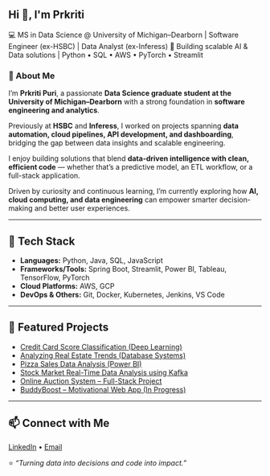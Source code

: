 ##  Hi 👋, I'm Prkriti  

💻 MS in Data Science @ University of Michigan–Dearborn | Software Engineer (ex-HSBC) | Data Analyst (ex-Inferess) 
🚀 Building scalable AI & Data solutions | Python • SQL • AWS • PyTorch • Streamlit  

### 🧠 About Me
I’m **Prkriti Puri**, a passionate **Data Science graduate student at the University of Michigan–Dearborn** with a strong foundation in **software engineering and analytics**.  

Previously at **HSBC** and **Inferess**, I worked on projects spanning **data automation, cloud pipelines, API development, and dashboarding**, bridging the gap between data insights and scalable engineering.  

I enjoy building solutions that blend **data-driven intelligence with clean, efficient code** — whether that’s a predictive model, an ETL workflow, or a full-stack application.  

Driven by curiosity and continuous learning, I’m currently exploring how **AI, cloud computing, and data engineering** can empower smarter decision-making and better user experiences.

---

## 🔧 Tech Stack  
- **Languages:** Python, Java, SQL, JavaScript  
- **Frameworks/Tools:** Spring Boot, Streamlit, Power BI, Tableau, TensorFlow, PyTorch  
- **Cloud Platforms:** AWS, GCP  
- **DevOps & Others:** Git, Docker, Kubernetes, Jenkins, VS Code 

---

## 📂 Featured Projects  
- [Credit Card Score Classification (Deep Learning)](https://github.com/Prkriti079/credit-score-classification)
- [Analyzing Real Estate Trends (Database Systems)](https://github.com/Prkriti079/real-estate-trends)
- [Pizza Sales Data Analysis (Power BI)](https://github.com/Prkriti079/pizza-sales-analysis)
- [Stock Market Real-Time Data Analysis using Kafka](https://github.com/Prkriti079/stock-market-kafka)
- [Online Auction System – Full-Stack Project](https://github.com/Prkriti079/online-auction-system)
- [BuddyBoost – Motivational Web App (In Progress)](https://github.com/Prkriti079/buddyboost)

---

## 📫 Connect with Me  
[LinkedIn](https://www.linkedin.com/in/prkriti-puri-638aa9141/) • [Email](prkritipuri@gmail.com)

⭐ *“Turning data into decisions and code into impact.”*
<!--
**Prkriti079/Prkriti079** is a ✨ _special_ ✨ repository because its `README.md` (this file) appears on your GitHub profile.

Here are some ideas to get you started:

- 🔭 I’m currently working on ...
- 🌱 I’m currently learning ...
- 👯 I’m looking to collaborate on ...
- 🤔 I’m looking for help with ...
- 💬 Ask me about ...
- 📫 How to reach me: ...
- 😄 Pronouns: ...
- ⚡ Fun fact: ...
-->
